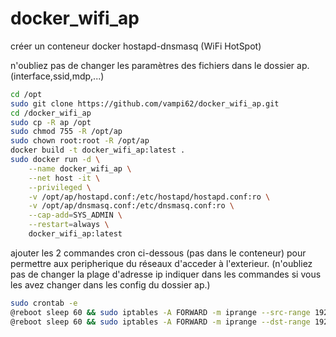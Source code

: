 # docker_wifi_ap

créer un conteneur docker hostapd-dnsmasq (WiFi HotSpot)

n'oubliez pas de changer les paramètres des fichiers dans le dossier ap. (interface,ssid,mdp,...)

```sh
cd /opt
sudo git clone https://github.com/vampi62/docker_wifi_ap.git
cd /docker_wifi_ap
sudo cp -R ap /opt
sudo chmod 755 -R /opt/ap
sudo chown root:root -R /opt/ap
docker build -t docker_wifi_ap:latest .
sudo docker run -d \
	--name docker_wifi_ap \
	--net host -it \
	--privileged \
	-v /opt/ap/hostapd.conf:/etc/hostapd/hostapd.conf:ro \
	-v /opt/ap/dnsmasq.conf:/etc/dnsmasq.conf:ro \
	--cap-add=SYS_ADMIN \
	--restart=always \
	docker_wifi_ap:latest
```

ajouter les 2 commandes cron ci-dessous (pas dans le conteneur) pour permettre aux peripherique du réseaux d'acceder à l'exterieur.
(n'oubliez pas de changer la plage d'adresse ip indiquer dans les commandes si vous les avez changer dans les config du dossier ap.)
```sh
sudo crontab -e
@reboot sleep 60 && sudo iptables -A FORWARD -m iprange --src-range 192.168.5.0-192.168.5.255 -j ACCEPT
@reboot sleep 60 && sudo iptables -A FORWARD -m iprange --dst-range 192.168.5.0-192.168.5.255 -j ACCEPT
```
